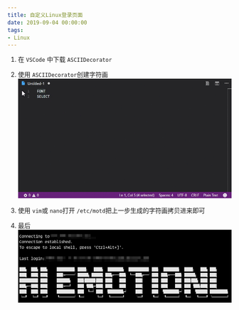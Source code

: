 ```yaml
---
title: 自定义Linux登录页面
date: 2019-09-04 00:00:00
tags:
- Linux
---
```


1. 在 `VSCode` 中下载 `ASCIIDecorator`

2. 使用 `ASCIIDecorator`创建字符画
    ![01](/images/01.gif)

3. 使用 `vim`或 `nano`打开 `/etc/motd`把上一步生成的字符画拷贝进来即可

4. 最后
    ![02](/images/02.png)

